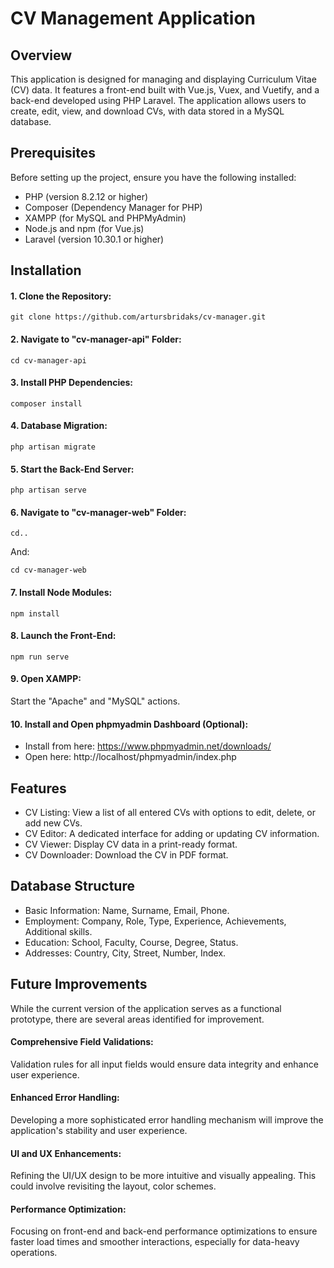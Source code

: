 # CV Management Application

## Overview
This application is designed for managing and displaying Curriculum Vitae (CV) data. It features a front-end built with Vue.js, Vuex, and Vuetify, and a back-end developed using PHP Laravel. The application allows users to create, edit, view, and download CVs, with data stored in a MySQL database.

## Prerequisites
Before setting up the project, ensure you have the following installed:

* PHP (version 8.2.12 or higher)
* Composer (Dependency Manager for PHP)
* XAMPP (for MySQL and PHPMyAdmin)
* Node.js and npm (for Vue.js)
* Laravel (version 10.30.1 or higher)

## Installation

#### 1. Clone the Repository:

```
git clone https://github.com/artursbridaks/cv-manager.git
```

#### 2. Navigate to "cv-manager-api" Folder:

```
cd cv-manager-api
```

#### 3. Install PHP Dependencies:

```
composer install
```

#### 4. Database Migration:

```
php artisan migrate
```

#### 5. Start the Back-End Server:

```
php artisan serve
```

#### 6. Navigate to "cv-manager-web" Folder:

```
cd..
```

And:

```
cd cv-manager-web
```

#### 7. Install Node Modules:

```
npm install
```

#### 8. Launch the Front-End:

```
npm run serve
```

#### 9. Open XAMPP: 

Start the "Apache" and "MySQL" actions.

#### 10. Install and Open phpmyadmin Dashboard (Optional):

* Install from here: https://www.phpmyadmin.net/downloads/
* Open here: http://localhost/phpmyadmin/index.php

## Features

* CV Listing: View a list of all entered CVs with options to edit, delete, or add new CVs.
* CV Editor: A dedicated interface for adding or updating CV information.
* CV Viewer: Display CV data in a print-ready format.
* CV Downloader: Download the CV in PDF format.

## Database Structure

* Basic Information: Name, Surname, Email, Phone.
* Employment: Company, Role, Type, Experience, Achievements, Additional skills.
* Education: School, Faculty, Course, Degree, Status.
* Addresses: Country, City, Street, Number, Index.

## Future Improvements

While the current version of the application serves as a functional prototype, there are several areas identified for improvement.

#### Comprehensive Field Validations: 

Validation rules for all input fields would ensure data integrity and enhance user experience.

#### Enhanced Error Handling:

Developing a more sophisticated error handling mechanism will improve the application's stability and user experience.

#### UI and UX Enhancements:

Refining the UI/UX design to be more intuitive and visually appealing. This could involve revisiting the layout, color schemes.

#### Performance Optimization: 

Focusing on front-end and back-end performance optimizations to ensure faster load times and smoother interactions, especially for data-heavy operations.